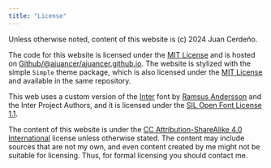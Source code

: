 ```yaml
---
title: "License"
---
```

Unless otherwise noted, content of this website is (c) 2024 Juan Cerdeño.

The code for this website is licensed under the [MIT License](https://github.com/ajuancer/ajuancer.github.io/LICENSE) and is hosted on [Github/@ajuancer/ajuancer.github.io](https://github.com/ajuancer/ajuancer.github.io/). The website is stylized with the simple `Simple` theme package, which is also licensed under the [MIT License](https://github.com/ajuancer/ajuancer.github.io/LICENSE) and available in the same repository.

This web uses a custom version of the [Inter](https://rsms.me/inter/) font by [Ramsus Andersson](https://rsms.me/) and the Inter Project Authors, and it is licensed under the [SIL Open Font License 1.1](https://raw.githubusercontent.com/rsms/inter/v4.0/LICENSE.txt).

The content of this website is under the [CC Attribution-ShareAlike 4.0 International](https://creativecommons.org/licenses/by-sa/4.0/) license unless otherwise stated. The content may include sources that are not my own, and even content created by me might not be suitable for licensing. Thus, for formal licensing you should contact me.


